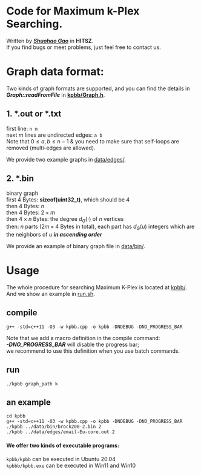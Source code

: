 # Code for Maximum  k-Plex Searching.

Written by [***Shuohao Gao***](https://shuohaogao.github.io/) in **HITSZ**.\
If you find bugs or meet problems, just feel free to contact us.

# Graph data format:
Two kinds of graph formats are supported, and you can find the details in ***Graph::readFromFile*** in [**kpbb/Graph.h**](./kpbb/Graph.h).

## 1. *.out or *.txt
first line: 
```n m```\
next $m$ lines are undirected edges: ```a b```\
Note that  $0 \leq a,b \leq n-1$ & you need to make sure that self-loops are removed (multi-edges are allowed).

We provide  two example graphs in [data/edges/](./data/edges/).

## 2. *.bin
binary graph \
first $4$ Bytes: **sizeof(uint32_t)**, which should be $4$\
then $4$ Bytes: $n$\
then $4$ Bytes: $2\times m$\
then $4\times n$ Bytes: the degree $d_G(\cdot)$ of $n$ vertices\
then: $n$ parts ($2m\times 4$ Bytes in total), each part has $d_G(u)$ integers which are the neighbors of $u$ ***in ascending order***

We provide an example of binary graph file  in [data/bin/](./data/bin/).

# Usage
The whole procedure for searching Maximum K-Plex is located at [kpbb/](./kpbb/). And we show an example in [run.sh](./kpbb/run.sh).

## compile
```
g++ -std=c++11 -O3 -w kpbb.cpp -o kpbb -DNDEBUG -DNO_PROGRESS_BAR
```

Note that we add a macro definition in the compile command: \
***-DNO_PROGRESS_BAR*** will disable the progress bar;\
we recommend to use this definition when you use batch commands. 

## run
```
./kpbb graph_path k
```

## an example
```
cd kpbb
g++ -std=c++11 -O3 -w kpbb.cpp -o kpbb -DNDEBUG -DNO_PROGRESS_BAR
./kpbb ../data/bin/brock200-2.bin 2
./kpbb ../data/edges/email-Eu-core.out 2
```


#### We offer two kinds of executable programs:
```kpbb/kpbb```  can be executed in Ubuntu 20.04\
```kpbbb/kpbb.exe``` can be executed in Win11 and Win10

